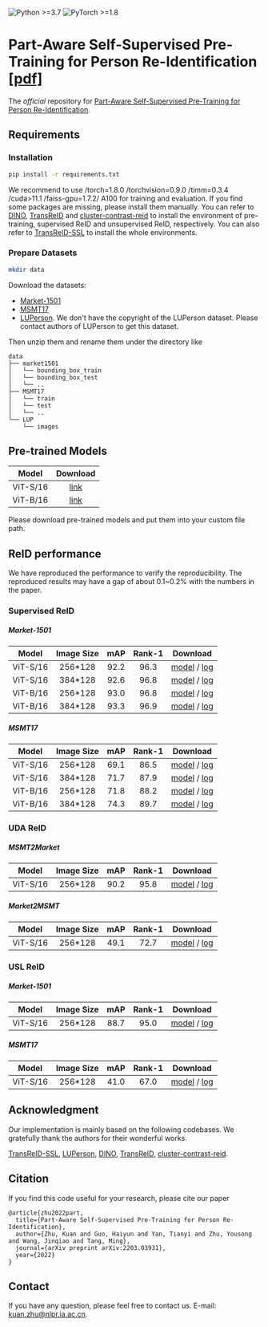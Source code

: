 ![Python >=3.7](https://img.shields.io/badge/Python->=3.7-yellow.svg)
![PyTorch >=1.8](https://img.shields.io/badge/PyTorch->=1.8-blue.svg)

# Part-Aware Self-Supervised Pre-Training for Person Re-Identification [[pdf]](https://arxiv.org/pdf/2203.03931.pdf)
The *official* repository for [Part-Aware Self-Supervised Pre-Training for Person Re-Identification](https://arxiv.org/pdf/2203.03931.pdf).

## Requirements

### Installation
```bash
pip install -r requirements.txt
```
We recommend to use /torch=1.8.0 /torchvision=0.9.0 /timm=0.3.4 /cuda>11.1 /faiss-gpu=1.7.2/ A100 for training and evaluation. If you find some packages are missing, please install them manually.
You can refer to [DINO](https://github.com/facebookresearch/dino), [TransReID](https://github.com/damo-cv/TransReID) and [cluster-contrast-reid](https://github.com/alibaba/cluster-contrast-reid) to install the environment of pre-training, supervised ReID and unsupervised ReID, respectively. 
You can also refer to [TransReID-SSL](https://github.com/damo-cv/TransReID-SSL) to install the whole environments.

### Prepare Datasets

```bash
mkdir data
```

Download the datasets:
- [Market-1501](https://drive.google.com/file/d/0B8-rUzbwVRk0c054eEozWG9COHM/view)
- [MSMT17](https://arxiv.org/abs/1711.08565)
- [LUPerson](https://github.com/DengpanFu/LUPerson). We don't have the copyright of the LUPerson dataset. Please contact authors of LUPerson to get this dataset.

Then unzip them and rename them under the directory like

```
data
├── market1501
│   └── bounding_box_train
│   └── bounding_box_test
│   └── ..
├── MSMT17
│   └── train
│   └── test
│   └── ..
└── LUP
    └── images 
```

## Pre-trained Models
| Model         | Download |
| :------:      | :------: |
| ViT-S/16      | [link](https://drive.google.com/file/d/1q7oxT0vWvt0Ia0NMmdVlA3oUs0UCQq3C/view?usp=sharing) |
| ViT-B/16  | [link](https://drive.google.com/file/d/1sZUrabY6Lke-BJoxOEviX5ALJ017x4Ft/view?usp=sharing) |


Please download pre-trained models and put them into your custom file path.

## ReID performance

We have reproduced the performance to verify the reproducibility. The reproduced results may have a gap of about 0.1~0.2% with the numbers in the paper.

### Supervised ReID

##### Market-1501
| Model         | Image Size|mAP | Rank-1 | Download |
| :------:      | :------: |:------: | :------: |:------: |
| ViT-S/16  | 256*128 | 92.2 | 96.3 |[model](https://drive.google.com/file/d/1e7QVo-0lJ9EUcRgJNIQ2gci2Pj1_ZE9M/view?usp=sharing) / [log](https://drive.google.com/file/d/1TsNEWoZ-Ry7otb9bLoz7mRLNFvUL5S6V/view?usp=sharing)|
| ViT-S/16  | 384*128 | 92.6 | 96.8 |[model](https://drive.google.com/file/d/1201j4ix92953te-o3FrrXh5sqxtTO7TE/view?usp=sharing) / [log](https://drive.google.com/file/d/1-CelgQud4Rux49mJBXT5_JlDrrrmgUqA/view?usp=sharing)|
| ViT-B/16  | 256*128 | 93.0 | 96.8 |[model](https://drive.google.com/file/d/104I1LStAfu52hlCMlx3eCIENIA_KMJUR/view?usp=sharing) / [log](https://drive.google.com/file/d/1m8UttTEbDKu3rrT37mZZGxlwZy8XYCVE/view?usp=sharing)|
| ViT-B/16  | 384*128 | 93.3 | 96.9 |[model](https://drive.google.com/file/d/1dYQjK4ycpXRfOJFoucbizQlKdytoKmpl/view?usp=sharing) / [log](https://drive.google.com/file/d/14iSJKf7a4AkMkMNJMChezZVRgYJ7YeyA/view?usp=sharing)|
##### MSMT17
| Model         | Image Size|mAP | Rank-1 | Download |
| :------:      | :------: |:------: | :------: |:------: |
| ViT-S/16  | 256*128 | 69.1 | 86.5 |[model](https://drive.google.com/file/d/1or1Lj7Xvd_gmQIMEX_TvzcZsqOgNWoDk/view?usp=sharing) / [log](https://drive.google.com/file/d/1z-62DEt4PseMICFZm2fDwSniOgOrmI8Q/view?usp=sharing)|
| ViT-S/16  | 384*128 | 71.7 | 87.9 |[model](https://drive.google.com/file/d/1EV4r3W_oCFn0JrhgwWX1j3X1jJR-BlcN/view?usp=sharing) / [log](https://drive.google.com/file/d/1Li0kLN3yYT1knC3Yrt5oscBnxJozilf9/view?usp=sharing)|
| ViT-B/16  | 256*128 | 71.8 | 88.2 |[model](https://drive.google.com/file/d/1W18HEwF5P7qN8MqyacFXOHW0W5gwVUs4/view?usp=sharing) / [log](https://drive.google.com/file/d/1bGBYpaeMD9SZsBWApRmHaOrIgZOLSUF3/view?usp=sharing)|
| ViT-B/16  | 384*128 | 74.3 | 89.7 |[model](https://drive.google.com/file/d/1T-EVjOtw1fJ4Mk7k-fU7ZeAGjUtSrNbh/view?usp=sharing) / [log](https://drive.google.com/file/d/1Vp-qRDhsPU_q7JAFR0rGtu2s_rG05Yug/view?usp=sharing)|


### UDA ReID

##### MSMT2Market
| Model         | Image Size| mAP | Rank-1 | Download |
| :------:      | :------: |:------: | :------: |:------: |
| ViT-S/16      | 256*128 | 90.2 | 95.8 |[model](https://drive.google.com/file/d/1m1x-HFxOCXYT8S4kZVU-sTroFapStjuC/view?usp=sharing) / [log](https://drive.google.com/file/d/1NyPN_IaRBXuc4QjkUFlTkD2osacdxwyI/view?usp=sharing)|

##### Market2MSMT
| Model         | Image Size| mAP | Rank-1 | Download |
| :------:      | :------: |:------: | :------: |:------: |
| ViT-S/16      | 256*128 | 49.1 | 72.7  |[model](https://drive.google.com/file/d/1dxKXUwN-qgHXDbdRtqwbGWx8mMpXFuJc/view?usp=sharing) / [log](https://drive.google.com/file/d/16iA42YyhYskcYoN1Gho7Eojuort2wGRw/view?usp=sharing)|

### USL ReID

##### Market-1501
| Model         | Image Size| mAP | Rank-1 | Download |
| :------:      | :------: |:------: | :------: |:------: |
| ViT-S/16      | 256*128 | 88.7 | 95.0 |[model](https://drive.google.com/file/d/1r8MYGeqS50e6C5Zjk-tazlpSJpz85mMt/view?usp=sharing) / [log](https://drive.google.com/file/d/1YFvY3h0plvA-GT1gXdzJViXplQjQp-zp/view?usp=sharing)|


##### MSMT17
| Model         | Image Size| mAP | Rank-1 | Download |
| :------:      | :------: |:------: | :------: |:------: |
| ViT-S/16      | 256*128 | 41.0 | 67.0 |[model](https://drive.google.com/file/d/1ooQ0spMoHlW6wMAPM14T9lQvzu-CinhG/view?usp=sharing) / [log](https://drive.google.com/file/d/1G2hZ9gUEOhpQfZ3zxPeWEgD11fdT9sgx/view?usp=sharing)|


## Acknowledgment
Our implementation is mainly based on the following codebases. We gratefully thank the authors for their wonderful works.

[TransReID-SSL](https://github.com/damo-cv/TransReID-SSL),
[LUPerson](https://github.com/DengpanFu/LUPerson), [DINO](https://github.com/facebookresearch/dino), [TransReID](https://github.com/damo-cv/TransReID), [cluster-contrast-reid](https://github.com/alibaba/cluster-contrast-reid).

## Citation

If you find this code useful for your research, please cite our paper

```
@article{zhu2022part,
  title={Part-Aware Self-Supervised Pre-Training for Person Re-Identification},
  author={Zhu, Kuan and Guo, Haiyun and Yan, Tianyi and Zhu, Yousong and Wang, Jinqiao and Tang, Ming},
  journal={arXiv preprint arXiv:2203.03931},
  year={2022}
}
```

## Contact

If you have any question, please feel free to contact us. E-mail: [kuan.zhu@nlpr.ia.ac.cn](kuan.zhu@nlpr.ia.ac.cn).
